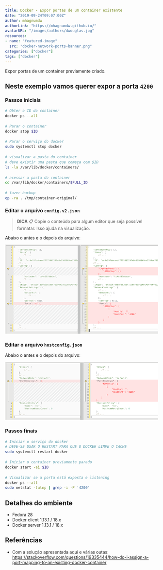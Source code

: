 ```yaml
---
title: Docker - Expor portas de um container existente
date: "2019-09-24T09:07:00Z"
author: mhagnumdw
authorLink: "https://mhagnumdw.github.io/"
avatarURL: "/images/authors/dwouglas.jpg"
resources:
- name: "featured-image"
  src: "docker-network-ports-banner.png"
categories: ["docker"]
tags: ["docker"]
---
```


Expor portas de um container previamente criado.

<!--more-->

## Neste exemplo vamos querer expor a porta `4200`

### Passos iniciais

```bash
# Obter o ID do container
docker ps --all

# Parar o container
docker stop $ID

# Parar o serviço do docker
sudo systemctl stop docker

# visualizar a pasta do container
# deve existir uma pasta que começa com $ID
ls -la /var/lib/docker/containers/

# acessar a pasta do container
cd /var/lib/docker/containers/$FULL_ID

# fazer backup
cp -ra . /tmp/container-original/
```

### Editar o arquivo `config.v2.json`

> **DICA** 📋 Copie o conteúdo para algum editor que seja possível formatar. Isso ajuda na visualização.

 Abaixo o antes e o depois do arquivo:

![Diff config.v2.json](diff-configv2json.png)

### Editar o arquivo `hostconfig.json`

Abaixo o antes e o depois do arquivo:

![Diff hostconfig.json](diff-hostconfigjson.png)

### Passos finais

```bash
# Iniciar o serviço do docker
# DEVE-SE USAR O RESTART PARA QUE O DOCKER LIMPE O CACHE
sudo systemctl restart docker

# Iniciar o container previamente parado
docker start -ai $ID

# Visualizar se a porta está exposta e listening
docker ps --all
sudo netstat -tulnp | grep -i -P '4200'
```

## Detalhes do ambiente

- Fedora 28
- Docker client 1.13.1 / 18.x
- Docker server 1.13.1 / 18.x

## Referências

- Com a solução apresentada aqui e várias outas: <https://stackoverflow.com/questions/19335444/how-do-i-assign-a-port-mapping-to-an-existing-docker-container>
